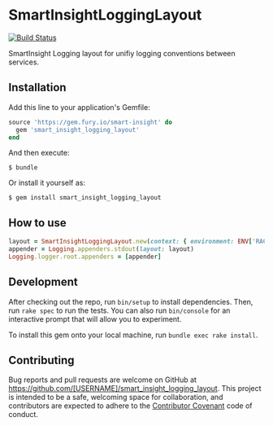 # SmartInsightLoggingLayout

[![Build Status](https://travis-ci.org/emartech/smart_insight_logging_layout.svg?branch=master)](https://travis-ci.org/emartech/smart_insight_logging_layout)

SmartInsight Logging layout for unifiy logging conventions between services.

## Installation

Add this line to your application's Gemfile:

```ruby
source 'https://gem.fury.io/smart-insight' do
  gem 'smart_insight_logging_layout'
end
```

And then execute:

    $ bundle

Or install it yourself as:

    $ gem install smart_insight_logging_layout

## How to use

```ruby
layout = SmartInsightLoggingLayout.new(context: { environment: ENV['RACK_ENV'] })
appender = Logging.appenders.stdout(layout: layout)
Logging.logger.root.appenders = [appender]
```

## Development

After checking out the repo, run `bin/setup` to install dependencies. Then, run `rake spec` to run the tests. You can also run `bin/console` for an interactive prompt that will allow you to experiment.

To install this gem onto your local machine, run `bundle exec rake install`.

## Contributing

Bug reports and pull requests are welcome on GitHub at https://github.com/[USERNAME]/smart_insight_logging_layout. This project is intended to be a safe, welcoming space for collaboration, and contributors are expected to adhere to the [Contributor Covenant](http://contributor-covenant.org) code of conduct.
